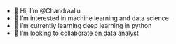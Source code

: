 - 👋 Hi, I’m @Chandraallu
- 👀 I’m interested in machine learning and data science
- 🌱 I’m currently learning deep learning in python
- 💞️ I’m looking to collaborate on data analyst

<!---
Chandraallu/Chandraallu is a ✨ special ✨ repository because its `README.md` (this file) appears on your GitHub profile.
You can click the Preview link to take a look at your changes.
--->
